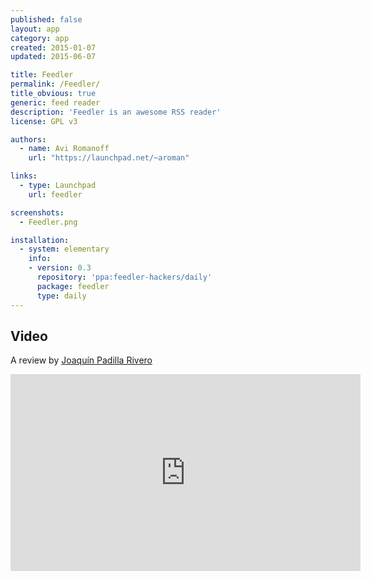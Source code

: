 ```yaml
---
published: false
layout: app
category: app
created: 2015-01-07
updated: 2015-06-07

title: Feedler
permalink: /Feedler/
title_obvious: true
generic: feed reader
description: 'Feedler is an awesome RSS reader'
license: GPL v3

authors:
  - name: Avi Romanoff
    url: "https://launchpad.net/~aroman"

links:
  - type: Launchpad
    url: feedler

screenshots:
  - Feedler.png

installation:
  - system: elementary
    info:
    - version: 0.3
      repository: 'ppa:feedler-hackers/daily'
      package: feedler
      type: daily
---
```

## Video
A review by [Joaquín Padilla Rivero](https://www.youtube.com/channel/UC_im4PuM9ViTNjaUf2cXmgg)

<iframe width="560" height="315" src="https://www.youtube.com/embed/lkRIRfwvTFk" frameborder="0" allowfullscreen></iframe>
